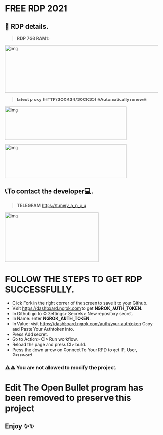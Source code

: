 #  FREE RDP 2021

## 📝 RDP details.

> **RDP 7GB RAM✨** 

> <p align="center">
<img src="https://gitlab.com/Kjjggfggg/Ajsjsjjsiri/-/raw/main/2.jpg" alt="img" width="700" height="155"/>
</p>

> **latest proxy (HTTP/SOCKS4/SOCKS5) 🔥Automatically renew🔥**
> <p align="center">
<img src="https://gitlab.com/Kjjggfggg/Ajsjsjjsiri/-/raw/main/3.jpg" alt="img" width="400" height="110"/>
</p>


> <p align="center">
<img src="https://gitlab.com/Kjjggfggg/Ajsjsjjsiri/-/raw/main/4.jpg" alt="img" width="400" height="110"/>
</p>

## 📞To contact the developer💻.

> **TELEGRAM**
> https://t.me/y_a_n_u_u
> <p align="center">
[<img src="https://gitlab.com/Kjjggfggg/Ajsjsjjsiri/-/raw/main/1.jpg" alt="img" width="309" height="163"/>](https://t.me/y_a_n_u_u)
</p>


# FOLLOW THE STEPS TO GET RDP SUCCESSFULLY.

* Click Fork in the right corner of the screen to save it to your Github.
* Visit https://dashboard.ngrok.com to get **NGROK_AUTH_TOKEN**.
* In Github go to ⚙ Settings> Secrets> New repository secret.
* In Name: enter **NGROK_AUTH_TOKEN**.
* In Value: visit https://dashboard.ngrok.com/auth/your-authtoken Copy and Paste Your Authtoken into.
* Press Add secret.
* Go to Action> CI> Run workflow.
* Reload the page and press CI> build.
* Press the down arrow on Connect To Your RPD to get IP, User, Password.


### ⚠️⚠️ You are not allowed to modify the project.

# Edit The Open Bullet program has been removed to preserve this project

## Enjoy ✨✨
